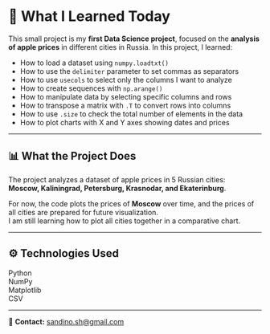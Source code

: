 # 📜 What I Learned Today

This small project is my **first Data Science project**, focused on the **analysis of apple prices** in different cities in Russia. In this project, I learned:  
- How to load a dataset using `numpy.loadtxt()`  
- How to use the `delimiter` parameter to set commas as separators  
- How to use `usecols` to select only the columns I want to analyze  
- How to create sequences with `np.arange()`  
- How to manipulate data by selecting specific columns and rows  
- How to transpose a matrix with `.T` to convert rows into columns  
- How to use `.size` to check the total number of elements in the data  
- How to plot charts with X and Y axes showing dates and prices  

---

## 📊 What the Project Does

The project analyzes a dataset of apple prices in 5 Russian cities:  
**Moscow, Kaliningrad, Petersburg, Krasnodar, and Ekaterinburg**.  

For now, the code plots the prices of **Moscow** over time, and the prices of all cities are prepared for future visualization.  
I am still learning how to plot all cities together in a comparative chart.

---

## ⚙️ Technologies Used
Python  
NumPy  
Matplotlib  
CSV  

---

📧 **Contact:** sandino.sh@gmail.com
